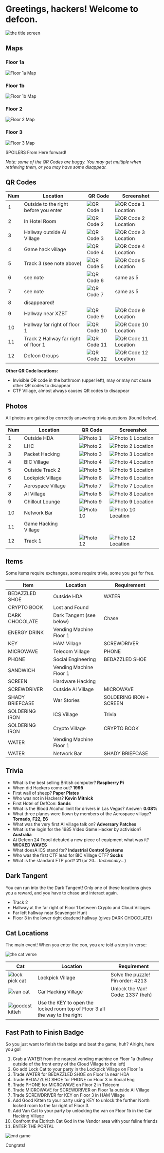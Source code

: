 # Greetings, hackers! Welcome to defcon.

![the title screen](screenshots/title-screen.png)

## Maps

### Floor 1a
![Floor 1a Map](screenshots/map-floor-1a.png)

### Floor 1b
![Floor 1b Map](screenshots/map-floor-1b.png)

### Floor 2
![Floor 2 Map](screenshots/map-floor-2.png)

### Floor 3
![Floor 3 Map](screenshots/map-floor-3.png)

SPOILERS From Here forward!

*Note: some of the QR Codes are buggy. You may get multiple when retrieving them, or you may have some disappear.*

## QR Codes

| Num  | Location | QR Code | Screenshot |
| ------------- | ------------- | ------------- |  ------------- |  
| 1 | Outside to the right before you enter | ![QR Code 1](screenshots/qr-code-1.png) | ![QR Code 1 Location](screenshots/qr-code-1-location.png) |
| 2 | In Hotel Room | ![QR Code 2](screenshots/qr-code-2.png) | ![QR Code 2 Location](screenshots/qr-code-2-location.png) |
| 3 | Hallway outside AI Village | ![QR Code 3](screenshots/qr-code-3.png) | ![QR Code 3 Location](screenshots/qr-code-3-location.png) |
| 4 | Game hack village | ![QR Code 4](screenshots/qr-code-4.png) | ![QR Code 4 Location](screenshots/qr-code-4-location.png) |
| 5 | Track 3 (see note above) | ![QR Code 5](screenshots/qr-code-5.png) | ![QR Code 5 Location](screenshots/qr-code-5-location.png) |
| 6 | see note | ![QR Code 6](screenshots/qr-code-6.png) | same as 5 |
| 7 | see note | ![QR Code 7](screenshots/qr-code-7.png) | same as 5 |
| 8 | disappeared! | | |
| 9 | Hallway near XZBT | ![QR Code 9](screenshots/qr-code-9.png) | ![QR Code 9 Location](screenshots/qr-code-9-location.png) | 
| 10 | Hallway far right of floor 1 | ![QR Code 10](screenshots/qr-code-10.png) | ![QR Code 10 Location](screenshots/qr-code-10-location.png) |
| 11 | Track 2 Hallway far right of floor 1 | ![QR Code 11](screenshots/qr-code-11.png) | ![QR Code 11 Location](screenshots/qr-code-11-location.png) |
| 12 | Defcon Groups | ![QR Code 12](screenshots/qr-code-12.png) | ![QR Code 12 Location](screenshots/qr-code-12-location.png) |

**Other QR Code locations:**
- Invisible QR code in the bathroom (upper left), may or may not cause other QR codes to disappear
- CTF Village, almost always causes QR codes to disappear

## Photos
All photos are gained by correctly answering trivia questions (found below).

| Num  | Location | QR Code | Screenshot |
| ------------- | ------------- | ------------- |  ------------- |  
| 1 | Outside HDA | ![Photo 1](screenshots/photo-1.png) | ![Photo 1 Location](screenshots/photo-1-location.png) |
| 2 | LHC | ![Photo 2](screenshots/photo-2.png) | ![Photo 2 Location](screenshots/photo-2-location.png) |
| 3 | Packet Hacking | ![Photo 3](screenshots/photo-3.png) | ![Photo 3 Location](screenshots/photo-3-location.png) |
| 4 | BIC Village | ![Photo 4](screenshots/photo-4.png) | ![Photo 4 Location](screenshots/photo-4-location.png) |
| 5 | Outside Track 2 | ![Photo 5](screenshots/photo-5.png) | ![Photo 5 Location](screenshots/photo-5-location.png) |
| 6 | Lockpick Village | ![Photo 6](screenshots/photo-6.png) | ![Photo 6 Location](screenshots/photo-6-location.png) |
| 7 | Aerospace Village | ![Photo 7](screenshots/photo-7.png) | ![Photo 7 Location](screenshots/photo-7-location.png) |
| 8 | AI Village |![Photo 8](screenshots/photo-8.png) | ![Photo 8 Location](screenshots/photo-8-location.png) |
| 9 | Chillout Lounge | ![Photo 9](screenshots/photo-9.png) | ![Photo 9 Location](screenshots/photo-9-location.png) |
| 10 | Network Bar | ![Photo 10](screenshots/photo-10.png) | ![Photo 10 Location](screenshots/photo-10-location.png) |
| 11 | Game Hacking Village |  |  |
| 12 | Track 1 | ![Photo 12](screenshots/photo-12.png) | ![Photo 12 Location](screenshots/photo-12-location.png) |

## Items
Some items require exchanges, some require trivia, some you get for free.

| Item  | Location | Requirement |
| ------------- | ------------- | ------------- |
| BEDAZZLED SHOE | Outside HDA | WATER |
| CRYPTO BOOK | Lost and Found | |
| DARK CHOCOLATE | Dark Tangent (see below) | Chase |
| ENERGY DRINK | Vending Machine Floor 1 | |
| KEY | HAM Village | SCREWDRIVER |
| MICROWAVE | Telecom Village | PHONE |
| PHONE | Social Engineering | BEDAZZLED SHOE |
| SANDWICH | Vending Machine Floor 1 | |
| SCREEN | Hardware Hacking | |
| SCREWDRIVER | Outside AI Village | MICROWAVE |
| SHADY BRIEFCASE | War Stories | SOLDERING IRON + SCREEN |
| SOLDERING IRON | ICS Village | Trivia |
| SOLDERING IRON | Crypto Village | CRYPTO BOOK |
| WATER | Vending Machine Floor 1 | |
| WATER | Network Bar | SHADY BRIEFCASE |

## Trivia

- What is the best selling British computer? **Raspberry Pi**
- When did Hackers come out? **1995**
- First wall of sheep? **Paper Plates**
- Who was not in Hackers? **Kevin Mitnick**
- First Hotel of DefCon: **Sands**
- What is the Blood Alcohol limit for drivers in Las Vegas? Answer: **0.08%**
- What three planes were flown by members of the Aerospace village? **Tornado, F22, E6**
- What was the very first AI village talk on? **Adversary Patches**
- What is the login for the 1985 Video Game Hacker by activision? **Australia**
- At Defcon 24 Toool debuted a new piece of equipment what was it? **WICKED WAVES**
- What doesA ICS stand for? **Industrial Control Systems**
- Who was the first CTF lead for BIC Village CTF? **Socks**
- What is the standard FTP port? **21** (or 20... *technically*...)

## Dark Tangent
You can run into the the Dark Tangent! Only one of these locations gives you a reward, and you have to chase and interact again.
- Track 2
- Hallway at the far right of Floor 1 between Crypto and Cloud Villages
- Far left hallway near Scavenger Hunt
- Floor 3 in the lower right deadend hallway (gives DARK CHOCOLATE)

## Cat Locations
The main event! When you enter the con, you are told a story in verse:

![the cat verse](screenshots/cat-rhyme.png)

| Cat  | Location | Requirement |
| ------------- | ------------- | ------------- |
| ![lock pick cat](screenshots/lock-pick-cat.png) | Lockpick Village | Solve the puzzle! Pin order: 4213 |
| ![van cat](screenshots/van-cat.png) | Car Hacking Village | Unlock the Van! Code: 1337 (heh) |
| ![goodest kitteh](screenshots/good-kitty.png) | Use the KEY to open the locked room top of Floor 3 all the way to the right |

## Fast Path to Finish Badge
So you just want to finish the badge and beat the game, huh? Alright, here you go!

1. Grab a WATER from the nearest vending machine on Floor 1a (hallway outside of the front entry of the Cloud Village to the left)
2. Go add Lock Cat to your party in the Lockpick Village on Floor 1a
3. Trade WATER for BEDAZZLED SHOE on Floor 1a near HDA
4. Trade BEDAZZLED SHOE for PHONE on Floor 3 in Social Eng
5. Trade PHONE for MICROWAVE on Floor 2 in Telecom
6. Trade MICROWAVE for SCREWDRIVER on Floor 1a outside AI Village
7. Trade SCREWDRIVER for KEY on Floor 3 in HAM Village
8. Add Good Kitteh to your party using KEY to unlock the further North locked room to the far right of Floor 3.
9. Add Van Cat to your party by unlocking the van on Floor 1b in the Car Hacking Village
10. Confront the Eldritch Cat God in the Vendor area with your feline friends
11. ENTER THE PORTAL

![end game](screenshots/end-game.png)

Congrats!

